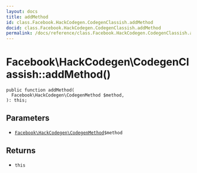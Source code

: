 ```yaml
---
layout: docs
title: addMethod
id: class.Facebook.HackCodegen.CodegenClassish.addMethod
docid: class.Facebook.HackCodegen.CodegenClassish.addMethod
permalink: /docs/reference/class.Facebook.HackCodegen.CodegenClassish.addMethod/
---
```

# Facebook\\HackCodegen\\CodegenClassish::addMethod()




``` Hack
public function addMethod(
  Facebook\HackCodegen\CodegenMethod $method,
): this;
```




## Parameters




* [` Facebook\HackCodegen\CodegenMethod `](<class.Facebook.HackCodegen.CodegenMethod.md>)`` $method ``




## Returns




- ` this `